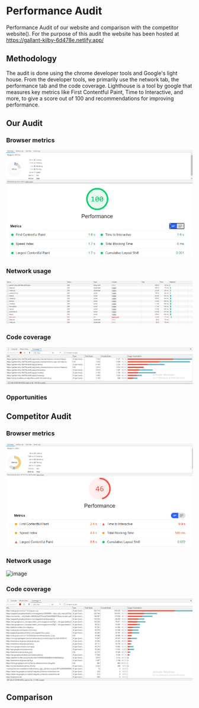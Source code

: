 # Performance Audit

Performance Audit of our website and comparison with the competitor website([](todolistme.net)). For the purpose of this audit the website has been hosted at https://gallant-kilby-6d478e.netlify.app/

## Methodology
The audit is done using the chrome developer tools and Google's light house. From the developer tools, we primarily use the network tab, the performance tab and the code coverage. Lighthouse is a tool by google that measures key metrics like First Contentful Paint, Time to Interactive, and more, to give a score out of 100 and recommendations for improving performance. 

## Our Audit

### Browser metrics
![image](../img/our-browser-metrics.png)
![image](../img/our-lighthouse.png)

### Network usage
![image](../img/our-network.png)

### Code coverage
![image](../img/our-coverage.png)

### Opportunities

## Competitor Audit

### Browser metrics
![image](../img/comp-browser-metrics.png)
![image](../img/comp-lighthouse.png)

### Network usage
![image](../img/comp-network.png)

### Code coverage
![image](../img/comp-coverage.png)


## Comparison

